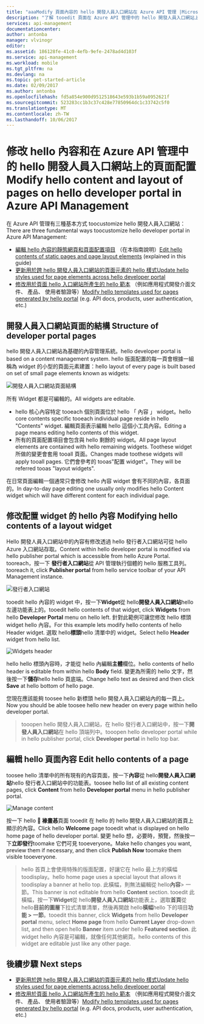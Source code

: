 ```yaml
---
title: "aaaModify 頁面內容的 hello 開發人員入口網站在 Azure API 管理 |Microsoft 文件"
description: "了解 tooedit 頁面在 Azure API 管理中的 hello 開發人員入口網站上的內容。"
services: api-management
documentationcenter: 
author: antonba
manager: vlvinogr
editor: 
ms.assetid: 186128fe-41c0-4efb-9efe-2478ad4d103f
ms.service: api-management
ms.workload: mobile
ms.tgt_pltfrm: na
ms.devlang: na
ms.topic: get-started-article
ms.date: 02/09/2017
ms.author: antonba
ms.openlocfilehash: fd5a854e900d9512518643e593b1b59a0952621f
ms.sourcegitcommit: 523283cc1b3c37c428e77850964dc1c33742c5f0
ms.translationtype: MT
ms.contentlocale: zh-TW
ms.lasthandoff: 10/06/2017
---
```

# <a name="modify-hello-content-and-layout-of-pages-on-hello-developer-portal-in-azure-api-management"></a><span data-ttu-id="49557-103">修改 hello 內容和在 Azure API 管理中的 hello 開發人員入口網站上的頁面配置</span><span class="sxs-lookup"><span data-stu-id="49557-103">Modify hello content and layout of pages on hello developer portal in Azure API Management</span></span>
<span data-ttu-id="49557-104">在 Azure API 管理有三種基本方式 toocustomize hello 開發人員入口網站：</span><span class="sxs-lookup"><span data-stu-id="49557-104">There are three fundamental ways toocustomize hello developer portal in Azure API Management:</span></span>

* <span data-ttu-id="49557-105">[編輯 hello 內容的靜態網頁和頁面配置項目][ modify-content-layout] （在本指南說明）</span><span class="sxs-lookup"><span data-stu-id="49557-105">[Edit hello contents of static pages and page layout elements][modify-content-layout] (explained in this guide)</span></span>
* <span data-ttu-id="49557-106">[更新用於跨 hello 開發人員入口網站的頁面元素的 hello 樣式][customize-styles]</span><span class="sxs-lookup"><span data-stu-id="49557-106">[Update hello styles used for page elements across hello developer portal][customize-styles]</span></span>
* <span data-ttu-id="49557-107">[修改用於頁面 hello 入口網站所產生的 hello 範本][ portal-templates] （例如應用程式開發介面文件、 產品、 使用者驗證等）</span><span class="sxs-lookup"><span data-stu-id="49557-107">[Modify hello templates used for pages generated by hello portal][portal-templates] (e.g. API docs, products, user authentication, etc.)</span></span>

## <span data-ttu-id="49557-108"><a name="page-structure"> </a>開發人員入口網站頁面的結構</span><span class="sxs-lookup"><span data-stu-id="49557-108"><a name="page-structure"> </a>Structure of developer portal pages</span></span>

<span data-ttu-id="49557-109">hello 開發人員入口網站為基礎的內容管理系統。</span><span class="sxs-lookup"><span data-stu-id="49557-109">hello developer portal is based on a content management system.</span></span> <span data-ttu-id="49557-110">hello 版面配置的每一頁會根據一組稱為 widget 的小型的頁面元素建置：</span><span class="sxs-lookup"><span data-stu-id="49557-110">hello layout of every page is built based on set of small page elements known as widgets:</span></span>

![開發人員入口網站頁面結構][api-management-customization-widget-structure]

<span data-ttu-id="49557-112">所有 Widget 都是可編輯的。</span><span class="sxs-lookup"><span data-stu-id="49557-112">All widgets are editable.</span></span> 
* <span data-ttu-id="49557-113">hello 核心內容特定 tooeach 個別頁面位於 hello 「 內容 」 widget。</span><span class="sxs-lookup"><span data-stu-id="49557-113">hello core contents specific tooeach individual page reside in hello "Contents" widget.</span></span> <span data-ttu-id="49557-114">編輯頁面表示編輯 hello 這個小工具內容。</span><span class="sxs-lookup"><span data-stu-id="49557-114">Editing a page means editing hello contents of this widget.</span></span>
* <span data-ttu-id="49557-115">所有的頁面配置項目會包含與 hello 剩餘的 widget。</span><span class="sxs-lookup"><span data-stu-id="49557-115">All page layout elements are contained with hello remaining widgets.</span></span> <span data-ttu-id="49557-116">Toothese widget 所做的變更會套用 tooall 頁面。</span><span class="sxs-lookup"><span data-stu-id="49557-116">Changes made toothese widgets will apply tooall pages.</span></span> <span data-ttu-id="49557-117">它們會參考的 tooas"配置 widget"。</span><span class="sxs-lookup"><span data-stu-id="49557-117">They will be referred tooas "layout widgets".</span></span>

<span data-ttu-id="49557-118">在日常頁面編輯一個通常只會修改 hello 內容 widget 會有不同的內容，各頁面的。</span><span class="sxs-lookup"><span data-stu-id="49557-118">In day-to-day page editing one usually only modifies hello Content widget which will have different content for each individual page.</span></span>

## <span data-ttu-id="49557-119"><a name="modify-layout-widget"></a>修改配置 widget 的 hello 內容</span><span class="sxs-lookup"><span data-stu-id="49557-119"><a name="modify-layout-widget"> </a>Modifying hello contents of a layout widget</span></span>

<span data-ttu-id="49557-120">Hello 開發人員入口網站中的內容有修改透過 hello 發行者入口網站可從 hello Azure 入口網站存取。</span><span class="sxs-lookup"><span data-stu-id="49557-120">Content within hello developer portal is modified via hello publisher portal which is accessible from hello Azure Portal.</span></span> <span data-ttu-id="49557-121">tooreach，按一下 **發行者入口網站**從 API 管理執行個體的 hello 服務工具列。</span><span class="sxs-lookup"><span data-stu-id="49557-121">tooreach it, click **Publisher portal** from hello service toolbar of your API Management instance.</span></span>

![發行者入口網站][api-management-management-console]

<span data-ttu-id="49557-123">tooedit hello 內容的 widget 中，按一下**Widget**從 hello**開發人員入口網站**hello 左邊功能表上的。</span><span class="sxs-lookup"><span data-stu-id="49557-123">tooedit hello contents of that widget, click **Widgets** from hello **Developer Portal** menu on hello left.</span></span> <span data-ttu-id="49557-124">針對此範例可讓您修改 hello 標頭 widget hello 內容。</span><span class="sxs-lookup"><span data-stu-id="49557-124">For this example lets modify hello contents of hello Header widget.</span></span> <span data-ttu-id="49557-125">選取 hello**標頭**hello 清單中的 widget。</span><span class="sxs-lookup"><span data-stu-id="49557-125">Select hello **Header** widget from hello list.</span></span>

![Widgets header][api-management-widgets-header]

<span data-ttu-id="49557-127">hello hello 標頭內容時，才能從 hello 內編輯**主體**欄位。</span><span class="sxs-lookup"><span data-stu-id="49557-127">hello contents of hello header is editable from within hello **Body** field.</span></span> <span data-ttu-id="49557-128">變更為所需的 hello 文字，然後按一下**儲存**hello hello 頁底端。</span><span class="sxs-lookup"><span data-stu-id="49557-128">Change hello text as desired and then click **Save** at hello bottom of hello page.</span></span>

<span data-ttu-id="49557-129">您現在應該能夠 toosee hello 新標頭 hello 開發人員入口網站內的每一頁上。</span><span class="sxs-lookup"><span data-stu-id="49557-129">Now you should be able toosee hello new header on every page within hello developer portal.</span></span>

> <span data-ttu-id="49557-130">tooopen hello 開發人員入口網站，在 hello 發行者入口網站中，按一下**開發人員入口網站**在 hello 頂端列中。</span><span class="sxs-lookup"><span data-stu-id="49557-130">tooopen hello developer portal while in hello publisher portal, click **Developer portal** in hello top bar.</span></span>
> 
> 

## <span data-ttu-id="49557-131"><a name="edit-page-contents"></a>編輯 hello 頁面內容</span><span class="sxs-lookup"><span data-stu-id="49557-131"><a name="edit-page-contents"> </a>Edit hello contents of a page</span></span>

<span data-ttu-id="49557-132">toosee hello 清單中的所有現有的內容頁面，按一下**內容**從 hello**開發人員入口網站**hello 發行者入口網站中的功能表。</span><span class="sxs-lookup"><span data-stu-id="49557-132">toosee hello list of all existing content pages, click **Content** from hello **Developer portal** menu in hello publisher portal.</span></span>

![Manage content][api-management-customization-manage-content]

<span data-ttu-id="49557-134">按一下 hello ** 褖畫惎**頁面 tooedit 在 hello 的 hello 開發人員入口網站的首頁上顯示的內容。</span><span class="sxs-lookup"><span data-stu-id="49557-134">Click hello **Welcome** page tooedit what is displayed on hello home page of hello developer portal.</span></span> <span data-ttu-id="49557-135">變更 hello 想，必要時，預覽，然後按一下**立即發行**toomake 它們可見 tooeveryone。</span><span class="sxs-lookup"><span data-stu-id="49557-135">Make hello changes you want, preview them if necessary, and then click **Publish Now** toomake them visible tooeveryone.</span></span>

> <span data-ttu-id="49557-136">hello 首頁上會使用特殊的版面配置，好讓它在 hello 最上方的橫幅 toodisplay。</span><span class="sxs-lookup"><span data-stu-id="49557-136">hello home page uses a special layout that allows it toodisplay a banner at hello top.</span></span> <span data-ttu-id="49557-137">此橫幅，則無法編輯從 hello**內容**> 一節。</span><span class="sxs-lookup"><span data-stu-id="49557-137">This banner is not editable from hello **Content** section.</span></span> <span data-ttu-id="49557-138">tooedit 此橫幅，按一下**Widget**從 hello**開發人員入口網站**功能表上，選取**首頁**從 hello**目前的圖層**下拉式清單清單，然後再開啟 hello**橫幅**hello 下的項目**功能 > 一節**。</span><span class="sxs-lookup"><span data-stu-id="49557-138">tooedit this banner, click **Widgets** from hello **Developer portal** menu, select **Home page** from hello **Current Layer** drop-down list, and then open hello **Banner** item under hello **Featured section**.</span></span> <span data-ttu-id="49557-139">此 widget hello 內容是可編輯，就像任何其他網頁。</span><span class="sxs-lookup"><span data-stu-id="49557-139">hello contents of this widget are editable just like any other page.</span></span>
> 
> 

## <span data-ttu-id="49557-140"><a name="next-steps"> </a>後續步驟</span><span class="sxs-lookup"><span data-stu-id="49557-140"><a name="next-steps"> </a>Next steps</span></span>
* <span data-ttu-id="49557-141">[更新用於跨 hello 開發人員入口網站的頁面元素的 hello 樣式][customize-styles]</span><span class="sxs-lookup"><span data-stu-id="49557-141">[Update hello styles used for page elements across hello developer portal][customize-styles]</span></span>
* <span data-ttu-id="49557-142">[修改用於頁面 hello 入口網站所產生的 hello 範本][ portal-templates] （例如應用程式開發介面文件、 產品、 使用者驗證等）</span><span class="sxs-lookup"><span data-stu-id="49557-142">[Modify hello templates used for pages generated by hello portal][portal-templates] (e.g. API docs, products, user authentication, etc.)</span></span>

[Structure of developer portal pages]: #page-structure
[Modifying hello contents of a layout widget]: #modify-layout-widget
[Edit hello contents of a page]: #edit-page-contents
[Next steps]: #next-steps

[modify-content-layout]: api-management-modify-content-layout.md
[customize-styles]: api-management-customize-styles.md
[portal-templates]: api-management-developer-portal-templates.md

[api-management-customization-widget-structure]: ./media/api-management-modify-content-layout/portal-widget-structure.png
[api-management-management-console]: ./media/api-management-modify-content-layout/api-management-management-console.png
[api-management-widgets-header]: ./media/api-management-modify-content-layout/api-management-widgets-header.png
[api-management-customization-manage-content]: ./media/api-management-modify-content-layout/api-management-customization-manage-content.png
